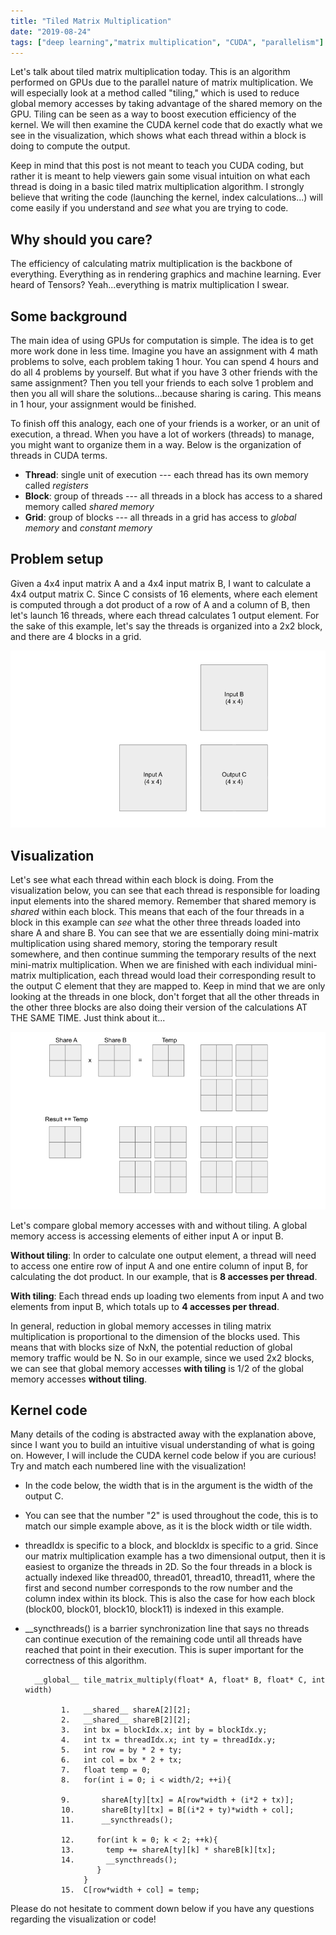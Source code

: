 ```yaml
---
title: "Tiled Matrix Multiplication"
date: "2019-08-24"
tags: ["deep learning","matrix multiplication", "CUDA", "parallelism"]
---
```



Let's talk about tiled matrix multiplication today. This is an algorithm performed on GPUs due to the parallel nature of matrix multiplication. We will especially look at a method called "tiling," which is used to reduce global memory accesses by taking advantage of the shared memory on the GPU. Tiling can be seen as a way to boost execution efficiency of the kernel. We will then examine the CUDA kernel code that do exactly what we see in the visualization, which shows what each thread within a block is doing to compute the output.

Keep in mind that this post is not meant to teach you CUDA coding, but rather it is meant to help viewers gain some visual intuition on what each thread is doing in a basic tiled matrix multiplication algorithm. I strongly believe that writing the code (launching the kernel, index calculations...) will come easily if you understand and _see_ what you are trying to code.

## Why should you care?

The efficiency of calculating matrix multiplication is the backbone of everything. Everything as in rendering graphics and machine learning. Ever heard of Tensors? Yeah...everything is matrix multiplication I swear.

## Some background

The main idea of using GPUs for computation is simple. The idea is to get more work done in less time. Imagine you have an assignment with 4 math problems to solve, each problem taking 1 hour. You can spend 4 hours and do all 4 problems by yourself. But what if you have 3 other friends with the same assignment? Then you tell your friends to each solve 1 problem and then you all will share the solutions...because sharing is caring. This means in 1 hour, your assignment would be finished.

To finish off this analogy, each one of your friends is a worker, or an unit of execution, a thread. When you have a lot of workers (threads) to manage, you might want to organize them in a way. Below is the organization of threads in CUDA terms.

* __Thread__: single unit of execution --- each thread has its own memory called _registers_
* __Block__: group of threads --- all threads in a block has access to a shared memory called _shared memory_
* __Grid__: group of blocks --- all threads in a grid has access to _global memory_ and _constant memory_

## Problem setup

Given a 4x4 input matrix A and a 4x4 input matrix B, I want to calculate a 4x4 output matrix C. Since C consists of 16 elements, where each element is computed through a dot product of a row of A and a column of B, then let's launch 16 threads, where each thread calculates 1 output element. For the sake of this example, let's say the threads is organized into a 2x2 block, and there are 4 blocks in a grid.

![](./setup.gif)

## Visualization

Let's see what each thread within each block is doing. From the visualization below, you can see that each thread is responsible for loading input elements into the shared memory. Remember that shared memory is _shared_ within each block. This means that each of the four threads in a block in this example can _see_ what the other three threads loaded into share A and share B. You can see that we are essentially doing mini-matrix multiplication using shared memory, storing the temporary result somewhere, and then continue summing the temporary results of the next mini-matrix multiplication. When we are finished with each individual mini-matrix multiplication, each thread would load their corresponding result to the output C element that they are mapped to. Keep in mind that we are only looking at the threads in one block, don't forget that all the other threads in the other three blocks are also doing their version of the calculations AT THE SAME TIME. Just think about it...

![](./tmm.gif)

Let's compare global memory accesses with and without tiling. A global memory access is accessing elements of either input A or input B.

__Without tiling__: In order to calculate one output element, a thread will need to access one entire row of input A and one entire column of input B, for calculating the dot product. In our example, that is __8 accesses per thread__.

__With tiling__: Each thread ends up loading two elements from input A and two elements from input B, which totals up to __4 accesses per thread__.

In general, reduction in global memory accesses in tiling matrix multiplication is proportional to the dimension of the blocks used. This means that with blocks size of NxN, the potential reduction of global memory traffic would be N. So in our example, since we used 2x2 blocks, we can see that global memory accesses __with tiling__ is 1/2 of the global memory accesses __without tiling__.

## Kernel code

Many details of the coding is abstracted away with the explanation above, since I want you to build an intuitive visual understanding of what is going on. However, I will include the CUDA kernel code below if you are curious! Try and match each numbered line with the visualization!

* In the code below, the width that is in the argument is the width of the output C.
* You can see that the number "2" is used throughout the code, this is to match our simple example above, as it is the block width or tile width.
* threadIdx is specific to a block, and blockIdx is specific to a grid. Since our matrix multiplication example has a two dimensional output, then it is easiest to organize the threads in 2D. So the four threads in a block is actually indexed like thread00, thread01, thread10, thread11, where the first and second number corresponds to the row number and the column index within its block. This is also the case for how each block (block00, block01, block10, block11) is indexed in this example.
* __syncthreads() is a barrier synchronization line that says no threads can continue execution of the remaining code until all threads have reached that point in their execution. This is super important for the correctness of this algorithm.

        __global__ tile_matrix_multiply(float* A, float* B, float* C, int width)

              1.   __shared__ shareA[2][2];
              2.   __shared__ shareB[2][2];
              3.   int bx = blockIdx.x; int by = blockIdx.y;
              4.   int tx = threadIdx.x; int ty = threadIdx.y;
              5.   int row = by * 2 + ty;
              6.   int col = bx * 2 + tx;
              7.   float temp = 0;
              8.   for(int i = 0; i < width/2; ++i){

              9.       shareA[ty][tx] = A[row*width + (i*2 + tx)];
              10.      shareB[ty][tx] = B[(i*2 + ty)*width + col];
              11.      __syncthreads();

              12.     for(int k = 0; k < 2; ++k){
              13.       temp += shareA[ty][k] * shareB[k][tx];
              14.       __syncthreads();
                      }
                   }
              15.  C[row*width + col] = temp;


Please do not hesitate to comment down below if you have any questions regarding the visualization or code!
